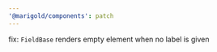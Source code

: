 ```yaml
---
'@marigold/components': patch
---
```


fix: `FieldBase` renders empty element when no label is given
